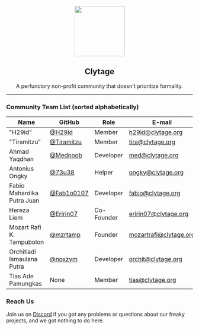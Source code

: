 <div align="center">
    <img src="https://api.clytage.org/assets/images/logo.png" width="135">
    <h2>Clytage</h2>
    <p>A perfunctory non-profit community that doesn't prioritize formality.</p>
</div>

<hr />

### Community Team List (sorted alphabetically)
| Name                        | GitHub                                            | Role                | E-mail                  | Discord           |
| --------------------------- | ------------------------------------------------- | ------------------- | ----------------------- | ----------------- |
| "H29id"                     | [@H29id](https://github.com/H29id)                | Member              | h29id@clytage.org       | H29id#0217        |
| "Tiramitzu"                 | [@Tiramitzu](https://github.com/Tiramitzu)        | Member              | tira@clytage.org        | Tiramitzu#2853    |
| Ahmad Yaqdhan               | [@Mednoob](https://github.com/Mednoob)            | Developer           | med@clytage.org         | Med#0637          |
| Antonius Ongky              | [@73u38](https://github.com/73u38)                | Helper              | ongky@clytage.org       | ChengXiao#9861    |
| Fabio Mahardika Putra Juan  | [@Fab1o0107](https://github.com/Fab1o0107)        | Developer           | fabio@clytage.org       | Fabio0107#0778    |
| Hereza Liem                 | [@Eririn07](https://github.com/Eririn07)          | Co-Founder          | eririn07@clytage.org    | Eririn07#7166     |
| Mozart Rafi K. Tampubolon   | [@mzrtamp](https://github.com/mzrtamp)            | Founder             | mozartrafi@clytage.org  | mozartrafi#7174   |
| Orchitiadi Ismaulana Putra  | [@noxzym](https://github.com/noxzym)              | Developer           | orchit@clytage.org      | MaaKoo#9069       |
| Tias Ade Pamungkas          | None                                              | Member              | tias@clytage.org        | Mioko#2172        |

### Reach Us
<p>Join us on <a href="https://clytage.org/discord">Discord</a> if you got any problems or questions about our freaky projects, and we got nothing to do here.</p>
